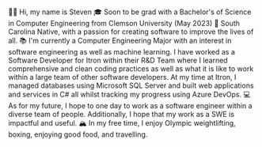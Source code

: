 👋🏽 Hi, my name is Steven
🎓 Soon to be grad with a Bachelor's of Science in Computer Engineering from Clemson University (May 2023)
🌇 South Carolina Native, with a passion for creating software to improve the lives of all. 
📚 I'm currently a Computer Engineering Major with an interest in software engineering as well as machine learning. I have worked as a Software Developer for Itron within their R&D Team where I learned comprehensive and clean coding practices as well as what it is like to work within a large team of other software developers. At my time at Itron, I managed databases using Microsoft SQL Server and built web applications and services in C# all whilst tracking my progress using Azure DevOps. 
💻 As for my future, I hope to one day to work as a software engineer within a diverse team of people. Additionally, I hope that my work as a SWE is impactful and useful. 
🏔 In my free time, I enjoy Olympic weightlifting, boxing, enjoying good food, and travelling.

<!---
hiImSteven/hiImSteven is a ✨ special ✨ repository because its `README.md` (this file) appears on your GitHub profile.
You can click the Preview link to take a look at your changes.
--->
